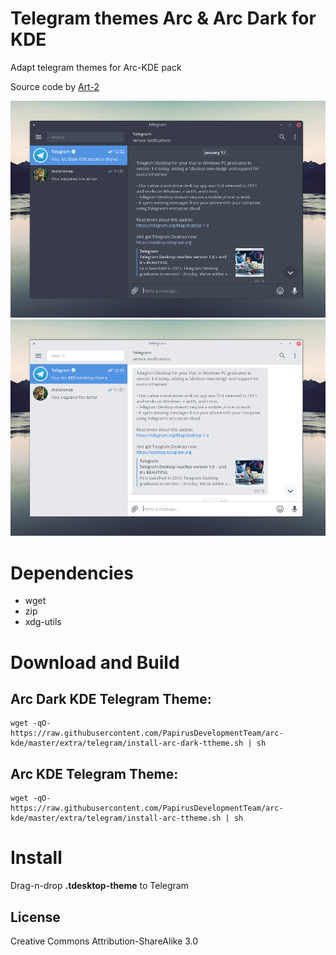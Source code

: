 #  Telegram themes Arc & Arc Dark for KDE

Adapt telegram themes for Arc-KDE pack

Source code by [Art-2](http://art-2.deviantart.com/art/Arc-2-theme-for-Telegram-654895946)

![Screenshot arc-dark-kde](preview-arc-dark-kde.png)
![Screenshot arc-kde](preview-arc-kde.png)

# Dependencies

- wget
- zip
- xdg-utils

# Download and Build

## Arc Dark KDE Telegram Theme:
```
wget -qO- https://raw.githubusercontent.com/PapirusDevelopmentTeam/arc-kde/master/extra/telegram/install-arc-dark-ttheme.sh | sh

```

## Arc KDE Telegram Theme:
```
wget -qO- https://raw.githubusercontent.com/PapirusDevelopmentTeam/arc-kde/master/extra/telegram/install-arc-ttheme.sh | sh

```

# Install
Drag-n-drop **.tdesktop-theme** to Telegram


## License

Creative Commons Attribution-ShareAlike 3.0
